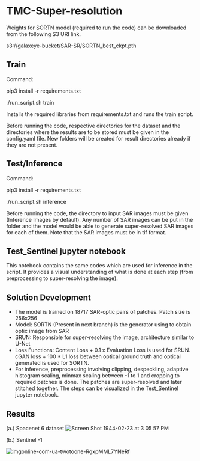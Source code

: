 # TMC-Super-resolution

Weights for SORTN model (required to run the code) can be downloaded from the following S3 URI link. 

s3://galaxeye-bucket/SAR-SR/SORTN_best_ckpt.pth

## Train
Command: 

pip3 install -r requirements.txt

./run_script.sh train

Installs the required libraries from requirements.txt and runs the train script.

Before running the code, respective directories for the dataset and the directories where the results are to be stored must be given in the config.yaml file. New folders will be created for result directories already if they are not present.

## Test/Inference
Command:

pip3 install -r requirements.txt

./run_script.sh inference

Before running the code, the directory to input SAR images must be given (Inference Images by default). Any number of SAR images can be put in the folder and the model would be able to generate super-resolved SAR images for each of them. Note that the SAR images must be in tif format.

## Test_Sentinel jupyter notebook
This notebook contains the same codes which are used for inference in the script. It provides a visual understanding of what is done at each step (from preprocessing to super-resolving the image).

## Solution Development
* The model is trained on 18717 SAR-optic pairs of patches. Patch size is 256x256
* Model: SORTN (Present in next branch) is the generator using to obtain optic image from SAR
* SRUN: Responsible for super-resolving the image, architecture similar to U-Net
* Loss Functions: Content Loss + 0.1 x Evaluation Loss is used for SRUN. cGAN loss + 100 * L1 loss between optical ground truth and optical generated is used for SORTN.
* For inference, preprocessing involving clipping, despeckling, adaptive histogram scaling, minmax scaling between -1 to 1 and cropping to required patches is done. The patches are super-resolved and later stitched together. The steps can be visualized in the Test_Sentinel jupyter notebook.

## Results
(a.) Spacenet 6 dataset
![Screen Shot 1944-02-23 at 3 05 57 PM](https://user-images.githubusercontent.com/82506345/168256472-910eadd5-8345-4a6c-8bb4-84dfb5758c45.png)



(b.) Sentinel -1 

![imgonline-com-ua-twotoone-RgxpMML7YNeRf](https://user-images.githubusercontent.com/82506345/168259244-e30333f6-6dff-4788-891d-23eff516af76.jpeg)


